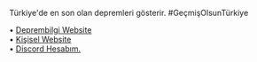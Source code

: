 Türkiye'de en son olan depremleri gösterir. #GeçmişOlsunTürkiye

• [Deprembilgi Website](https://gg.gg/deprembilgi)</br>
• [Kişisel Website](https://www.queaxtra.me/)</br>
• [Discord Hesabım.](https://discord.com/users/825370766999552011)
